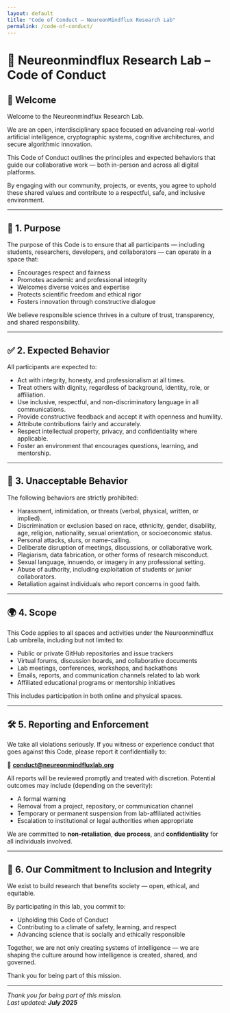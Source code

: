 ```yaml
---
layout: default
title: "Code of Conduct – NeureonMindflux Research Lab"
permalink: /code-of-conduct/
---
```



# 🧬 Neureonmindflux Research Lab – Code of Conduct

## 👋 Welcome

Welcome to the Neureonmindflux Research Lab.

We are an open, interdisciplinary space focused on advancing real-world artificial intelligence, cryptographic systems, cognitive architectures, and secure algorithmic innovation.

This Code of Conduct outlines the principles and expected behaviors that guide our collaborative work — both in-person and across all digital platforms.

By engaging with our community, projects, or events, you agree to uphold these shared values and contribute to a respectful, safe, and inclusive environment.

---

## 🎯 1. Purpose

The purpose of this Code is to ensure that all participants — including students, researchers, developers, and collaborators — can operate in a space that:

- Encourages respect and fairness
- Promotes academic and professional integrity
- Welcomes diverse voices and expertise
- Protects scientific freedom and ethical rigor
- Fosters innovation through constructive dialogue

We believe responsible science thrives in a culture of trust, transparency, and shared responsibility.

---

## ✅ 2. Expected Behavior

All participants are expected to:

- Act with integrity, honesty, and professionalism at all times.
- Treat others with dignity, regardless of background, identity, role, or affiliation.
- Use inclusive, respectful, and non-discriminatory language in all communications.
- Provide constructive feedback and accept it with openness and humility.
- Attribute contributions fairly and accurately.
- Respect intellectual property, privacy, and confidentiality where applicable.
- Foster an environment that encourages questions, learning, and mentorship.

---

## 🚫 3. Unacceptable Behavior

The following behaviors are strictly prohibited:

- Harassment, intimidation, or threats (verbal, physical, written, or implied).
- Discrimination or exclusion based on race, ethnicity, gender, disability, age, religion, nationality, sexual orientation, or socioeconomic status.
- Personal attacks, slurs, or name-calling.
- Deliberate disruption of meetings, discussions, or collaborative work.
- Plagiarism, data fabrication, or other forms of research misconduct.
- Sexual language, innuendo, or imagery in any professional setting.
- Abuse of authority, including exploitation of students or junior collaborators.
- Retaliation against individuals who report concerns in good faith.

---

## 🌍 4. Scope

This Code applies to all spaces and activities under the Neureonmindflux Lab umbrella, including but not limited to:

- Public or private GitHub repositories and issue trackers
- Virtual forums, discussion boards, and collaborative documents
- Lab meetings, conferences, workshops, and hackathons
- Emails, reports, and communication channels related to lab work
- Affiliated educational programs or mentorship initiatives

This includes participation in both online and physical spaces.

---

## 🛠️ 5. Reporting and Enforcement

We take all violations seriously. If you witness or experience conduct that goes against this Code, please report it confidentially to:

📧 **conduct@neureonmindfluxlab.org**

All reports will be reviewed promptly and treated with discretion. Potential outcomes may include (depending on the severity):

- A formal warning
- Removal from a project, repository, or communication channel
- Temporary or permanent suspension from lab-affiliated activities
- Escalation to institutional or legal authorities when appropriate

We are committed to **non-retaliation**, **due process**, and **confidentiality** for all individuals involved.

---

## 🤝 6. Our Commitment to Inclusion and Integrity

We exist to build research that benefits society — open, ethical, and equitable.

By participating in this lab, you commit to:

- Upholding this Code of Conduct
- Contributing to a climate of safety, learning, and respect
- Advancing science that is socially and ethically responsible

Together, we are not only creating systems of intelligence — we are shaping the culture around how intelligence is created, shared, and governed.

Thank you for being part of this mission.

---

_Thank you for being part of this mission._  
_Last updated: **July 2025**_



